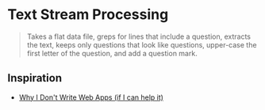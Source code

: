 # Text Stream Processing

> Takes a flat data file, greps for lines that include a question, extracts the text, keeps only questions that look like questions, upper-case the first letter of the question, and add a question mark.

## Inspiration

- [Why I Don't Write Web Apps (if I can help it)](https://gist.github.com/cloudhead/1522576)
